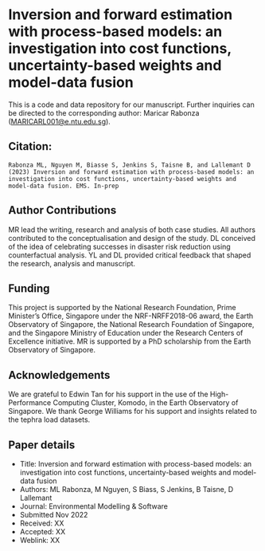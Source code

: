 # Inversion and forward estimation with process-based models: an investigation into cost functions, uncertainty-based weights and model-data fusion

This is a code and data repository for our manuscript. Further inquiries can be directed to the corresponding author: Maricar Rabonza (MARICARL001@e.ntu.edu.sg).

## Citation:
```
Rabonza ML, Nguyen M, Biasse S, Jenkins S, Taisne B, and Lallemant D (2023) Inversion and forward estimation with process-based models: an investigation into cost functions, uncertainty-based weights and model-data fusion. EMS. In-prep
```

## Author Contributions

MR lead the writing, research and analysis of both case studies. All authors contributed to the conceptualisation and design of the study. DL conceived of the idea of celebrating successes in disaster risk reduction using counterfactual analysis. YL and DL provided critical feedback that shaped the research, analysis and manuscript.

## Funding

This project is supported by the National Research Foundation, Prime Minister’s Office, Singapore under the NRF-NRFF2018-06 award, the Earth Observatory of Singapore, the National Research Foundation of Singapore, and the Singapore Ministry of Education under the Research Centers of Excellence initiative. MR is supported by a PhD scholarship from the Earth Observatory of Singapore. 

## Acknowledgements

We are grateful to Edwin Tan for his support in the use of the High-Performance Computing Cluster, Komodo, in the Earth Observatory of Singapore. We thank George Williams for his support and insights related to the tephra load datasets.

## Paper details

* Title: Inversion and forward estimation with process-based models: an investigation into cost functions, uncertainty-based weights and model-data fusion
* Authors: ML Rabonza, M Nguyen, S Biass, S Jenkins, B Taisne, D Lallemant
* Journal: Environmental Modelling & Software
* Submitted Nov 2022
* Received: XX
* Accepted: XX
* Weblink: XX